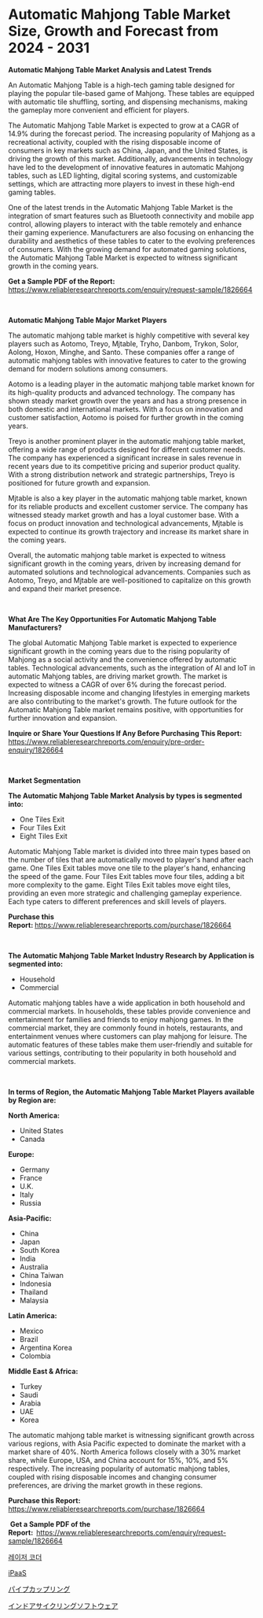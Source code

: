 <p><h1>Automatic Mahjong Table Market Size, Growth and Forecast from 2024 - 2031</h1></p><p><strong>Automatic Mahjong Table Market Analysis and Latest Trends</strong></p>
<p><p>An Automatic Mahjong Table is a high-tech gaming table designed for playing the popular tile-based game of Mahjong. These tables are equipped with automatic tile shuffling, sorting, and dispensing mechanisms, making the gameplay more convenient and efficient for players.</p><p>The Automatic Mahjong Table Market is expected to grow at a CAGR of 14.9% during the forecast period. The increasing popularity of Mahjong as a recreational activity, coupled with the rising disposable income of consumers in key markets such as China, Japan, and the United States, is driving the growth of this market. Additionally, advancements in technology have led to the development of innovative features in automatic Mahjong tables, such as LED lighting, digital scoring systems, and customizable settings, which are attracting more players to invest in these high-end gaming tables.</p><p>One of the latest trends in the Automatic Mahjong Table Market is the integration of smart features such as Bluetooth connectivity and mobile app control, allowing players to interact with the table remotely and enhance their gaming experience. Manufacturers are also focusing on enhancing the durability and aesthetics of these tables to cater to the evolving preferences of consumers. With the growing demand for automated gaming solutions, the Automatic Mahjong Table Market is expected to witness significant growth in the coming years.</p></p>
<p><strong>Get a Sample PDF of the Report:&nbsp;</strong> <a href="https://www.reliableresearchreports.com/enquiry/request-sample/1826664">https://www.reliableresearchreports.com/enquiry/request-sample/1826664</a></p>
<p>&nbsp;</p>
<p><strong>Automatic Mahjong Table Major Market Players</strong></p>
<p><p>The automatic mahjong table market is highly competitive with several key players such as Aotomo, Treyo, Mjtable, Tryho, Danbom, Trykon, Solor, Aolong, Hoxon, Minghe, and Santo. These companies offer a range of automatic mahjong tables with innovative features to cater to the growing demand for modern solutions among consumers.</p><p>Aotomo is a leading player in the automatic mahjong table market known for its high-quality products and advanced technology. The company has shown steady market growth over the years and has a strong presence in both domestic and international markets. With a focus on innovation and customer satisfaction, Aotomo is poised for further growth in the coming years.</p><p>Treyo is another prominent player in the automatic mahjong table market, offering a wide range of products designed for different customer needs. The company has experienced a significant increase in sales revenue in recent years due to its competitive pricing and superior product quality. With a strong distribution network and strategic partnerships, Treyo is positioned for future growth and expansion.</p><p>Mjtable is also a key player in the automatic mahjong table market, known for its reliable products and excellent customer service. The company has witnessed steady market growth and has a loyal customer base. With a focus on product innovation and technological advancements, Mjtable is expected to continue its growth trajectory and increase its market share in the coming years. </p><p>Overall, the automatic mahjong table market is expected to witness significant growth in the coming years, driven by increasing demand for automated solutions and technological advancements. Companies such as Aotomo, Treyo, and Mjtable are well-positioned to capitalize on this growth and expand their market presence.</p></p>
<p>&nbsp;</p>
<p><strong>What Are The Key Opportunities For Automatic Mahjong Table Manufacturers?</strong></p>
<p><p>The global Automatic Mahjong Table market is expected to experience significant growth in the coming years due to the rising popularity of Mahjong as a social activity and the convenience offered by automatic tables. Technological advancements, such as the integration of AI and IoT in automatic Mahjong tables, are driving market growth. The market is expected to witness a CAGR of over 6% during the forecast period. Increasing disposable income and changing lifestyles in emerging markets are also contributing to the market's growth. The future outlook for the Automatic Mahjong Table market remains positive, with opportunities for further innovation and expansion.</p></p>
<p><strong>Inquire or Share Your Questions If Any Before Purchasing This Report:</strong> <a href="https://www.reliableresearchreports.com/enquiry/pre-order-enquiry/1826664">https://www.reliableresearchreports.com/enquiry/pre-order-enquiry/1826664</a></p>
<p>&nbsp;</p>
<p><strong>Market Segmentation</strong></p>
<p><strong>The Automatic Mahjong Table Market Analysis by types is segmented into:</strong></p>
<p><ul><li>One Tiles Exit</li><li>Four Tiles Exit</li><li>Eight Tiles Exit</li></ul></p>
<p><p>Automatic Mahjong Table market is divided into three main types based on the number of tiles that are automatically moved to player's hand after each game. One Tiles Exit tables move one tile to the player's hand, enhancing the speed of the game. Four Tiles Exit tables move four tiles, adding a bit more complexity to the game. Eight Tiles Exit tables move eight tiles, providing an even more strategic and challenging gameplay experience. Each type caters to different preferences and skill levels of players.</p></p>
<p><strong>Purchase this Report:&nbsp;</strong><a href="https://www.reliableresearchreports.com/purchase/1826664">https://www.reliableresearchreports.com/purchase/1826664</a></p>
<p>&nbsp;</p>
<p><strong>The Automatic Mahjong Table Market Industry Research by Application is segmented into:</strong></p>
<p><ul><li>Household</li><li>Commercial</li></ul></p>
<p><p>Automatic mahjong tables have a wide application in both household and commercial markets. In households, these tables provide convenience and entertainment for families and friends to enjoy mahjong games. In the commercial market, they are commonly found in hotels, restaurants, and entertainment venues where customers can play mahjong for leisure. The automatic features of these tables make them user-friendly and suitable for various settings, contributing to their popularity in both household and commercial markets.</p></p>
<p>&nbsp;</p>
<p><strong>In terms of Region, the Automatic Mahjong Table Market Players available by Region are:</strong></p>
<p>
    <p> <strong> North America: </strong>
        <ul>
            <li>United States</li>
            <li>Canada</li>
        </ul>
        </p> 
    <p> <strong> Europe: </strong>
        <ul>
            <li>Germany</li>
            <li>France</li>
            <li>U.K.</li>
            <li>Italy</li>
            <li>Russia</li>
        </ul>
        </p> 
    <p> <strong> Asia-Pacific: </strong>
        <ul>
            <li>China</li>
            <li>Japan</li>
            <li>South Korea</li>
            <li>India</li>
            <li>Australia</li>
            <li>China Taiwan</li>
            <li>Indonesia</li>
            <li>Thailand</li>
            <li>Malaysia</li>
        </ul>
        </p> 
    <p> <strong> Latin America: </strong>
        <ul>
            <li>Mexico</li>
            <li>Brazil</li>
            <li>Argentina Korea</li>
            <li>Colombia</li>
        </ul>
        </p> 
    <p> <strong> Middle East & Africa: </strong>
        <ul>
            <li>Turkey</li>
            <li>Saudi</li>
            <li>Arabia</li>
            <li>UAE</li>
            <li>Korea</li>
        </ul>
    </p>
    </p>
<p><p>The automatic mahjong table market is witnessing significant growth across various regions, with Asia Pacific expected to dominate the market with a market share of 40%. North America follows closely with a 30% market share, while Europe, USA, and China account for 15%, 10%, and 5% respectively. The increasing popularity of automatic mahjong tables, coupled with rising disposable incomes and changing consumer preferences, are driving the market growth in these regions.</p></p>
<p><strong>Purchase this Report: </strong><a href="https://www.reliableresearchreports.com/purchase/1826664">https://www.reliableresearchreports.com/purchase/1826664</a></p>
<p>&nbsp;<strong>Get a Sample PDF of the Report:&nbsp;&nbsp;</strong><a href="https://www.reliableresearchreports.com/enquiry/request-sample/1826664">https://www.reliableresearchreports.com/enquiry/request-sample/1826664</a></p>
<p><strong></strong></p>
<p><p><a href="https://medium.com/@bereniceroberts1978/laser-coders-%EC%8B%9C%EC%9E%A5-%EB%B6%84%EC%84%9D-cagr-%EC%8B%9C%EC%9E%A5-%EC%84%B8%EB%B6%84%ED%99%94-%EB%B0%8F-%EA%B8%80%EB%A1%9C%EB%B2%8C-%EC%82%B0%EC%97%85-%EA%B0%9C%EC%9A%94-e75bbfcb715a">레이저 코더</a></p><p><a href="https://medium.com/@adonispellea2022/ipaas-%EC%8B%9C%EC%9E%A5-%EC%A0%84%EB%A7%9D-%EC%8B%9C%EC%9E%A5-%EB%8F%99%ED%96%A5-%EC%84%B1%EC%9E%A5-2024%EB%85%84%EB%B6%80%ED%84%B0-2031%EB%85%84%EA%B9%8C%EC%A7%80-%EC%98%88%EC%B8%A1%EB%90%9C-%EC%A0%95%EB%B3%B4-04cccffd277c">iPaaS</a></p><p><a href="https://medium.com/@barrycuda1974/%E3%83%91%E3%82%A4%E3%83%97%E3%82%AB%E3%83%83%E3%83%97%E3%83%AA%E3%83%B3%E3%82%B0%E5%B8%82%E5%A0%B4%E3%81%AE%E8%A6%8F%E6%A8%A1%E3%81%A8%E5%B8%82%E5%A0%B4%E5%8B%95%E5%90%91-%E5%AE%8C%E5%85%A8%E3%81%AA%E6%A5%AD%E7%95%8C%E6%A6%82%E8%A6%81-2024%E5%B9%B4%E3%81%8B%E3%82%892031%E5%B9%B4-46aa514ad64f">パイプカップリング</a></p><p><a href="https://medium.com/@colbu56546/%E5%B1%8B%E5%86%85%E3%82%B5%E3%82%A4%E3%82%AF%E3%83%AA%E3%83%B3%E3%82%B0%E3%82%BD%E3%83%95%E3%83%88%E3%82%A6%E3%82%A7%E3%82%A2%E5%B8%82%E5%A0%B4%E3%81%AE%E5%88%86%E6%9E%90%E3%81%A82024%E5%B9%B4%E3%81%8B%E3%82%892031%E5%B9%B4%E3%81%BE%E3%81%A7%E3%81%AE%E4%BA%88%E6%B8%AC%E3%81%95%E3%82%8C%E3%82%8B%E8%A6%8F%E6%A8%A1-2762027dbe36">インドアサイクリングソフトウェア</a></p></p>